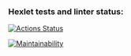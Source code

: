 ### Hexlet tests and linter status:
[![Actions Status](https://github.com/Svetlenkaja/frontend-project-44/actions/workflows/hexlet-check.yml/badge.svg)](https://github.com/Svetlenkaja/frontend-project-44/actions)

[![Maintainability](https://api.codeclimate.com/v1/badges/02fff497071c52e4e9bc/maintainability)](https://codeclimate.com/github/Svetlenkaja/frontend-project-44/maintainability)